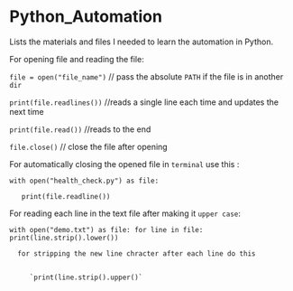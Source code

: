 # Python_Automation
Lists the materials and files I needed to learn the automation in Python.

For opening file and reading the file:


`file = open("file_name")` // pass the absolute `PATH` if the file is in another `dir`


`print(file.readlines())` //reads a single line each time and updates the next time


`print(file.read())` //reads to the end 


`file.close()` // close the file after opening 

For automatically closing the opened file in `terminal` use this :


`with open("health_check.py") as file:`


`   print(file.readline())`


For reading each line in the text file after making it `upper case`:


`with open("demo.txt") as file:
   for line in file:
      print(line.strip().lower())`
      
      
      for stripping the new line chracter after each line do this 
      
      
         `print(line.strip().upper()`
        
